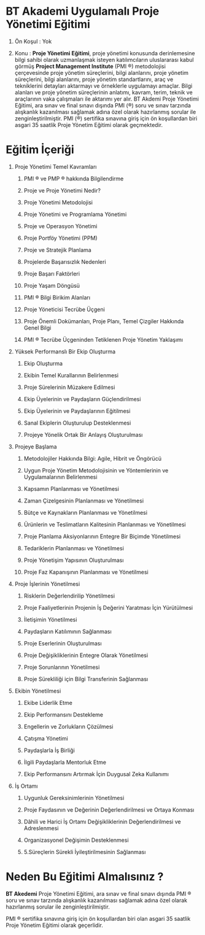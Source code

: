 # **BT Akademi Uygulamalı Proje Yönetimi Eğitimi**

1.  Ön Koşul : Yok
    
2.  Konu : **Proje Yönetimi Eğitimi**, proje yönetimi konusunda derinlemesine bilgi sahibi olarak uzmanlaşmak isteyen katılımcıların uluslararası kabul görmüş **Project Management Institute** (PMI ®) metodolojisi çerçevesinde proje yönetim süreçlerini, bilgi alanlarını, proje yönetim süreçlerini, bilgi alanlarını, proje yönetim standartlarını, araç ve tekniklerini detayları aktarmayı ve örneklerle uygulamayı amaçlar. Bilgi alanları ve proje yönetim süreçlerinin anlatımı, kavram, terim, teknik ve araçlarının vaka çalışmaları ile aktarımı yer alır.
BT Akdemi Proje Yönetimi Eğitimi, ara sınav ve final sınavı dışında PMI (®) soru ve sınav tarzında alışkanlık kazanılması sağlamak adına özel olarak hazırlanmış sorular ile zenginleştirilmiştir.
PMI (®) sertifika sınavına giriş için ön koşullardan biri asgari 35 saatlik Proje Yönetim Eğitimi olarak geçmektedir.


# Eğitim İçeriği

1.  Proje Yönetimi Temel Kavramları
    
    1.  PMI ® ve PMP ® hakkında Bilgilendirme
        
    2.  Proje ve Proje Yönetimi Nedir?
        
    3.  Proje Yönetimi Metodolojisi
        
    4.  Proje Yönetimi ve Programlama Yönetimi
        
    5.  Proje ve Operasyon Yönetimi
        
    6.  Proje Portföy Yönetimi (PPM)
        
    7.  Proje ve Stratejik Planlama
        
    8.  Projelerde Başarısızlık Nedenleri
        
    9.  Proje Başarı Faktörleri
        
    10.  Proje Yaşam Döngüsü
        
    11.  PMI ® Bilgi Birikim Alanları
        
    12.  Proje Yöneticisi Tecrübe Üçgeni
        
    13.  Proje Önemli Dokümanları, Proje Planı, Temel Çizgiler Hakkında Genel Bilgi
        
    14.  PMI ® Tecrübe Üçgeninden Tetiklenen Proje Yönetim Yaklaşımı
        
2.  Yüksek Performanslı Bir Ekip Oluşturma
    
    1.  Ekip Oluşturma
        
    2.  Ekibin Temel Kurallarının Belirlenmesi
        
    3.  Proje Sürelerinin Müzakere Edilmesi
        
    4.  Ekip Üyelerinin ve Paydaşların Güçlendirilmesi
        
    5.  Ekip Üyelerinin ve Paydaşlarının Eğitilmesi
        
    6.  Sanal Ekiplerin Oluşturulup Desteklenmesi
        
    7.  Projeye Yönelik Ortak Bir Anlayış Oluşturulması
        
3.  Projeye Başlama
    
    1.  Metodolojiler Hakkında Bilgi: Agile, Hibrit ve Öngörücü
        
    2.  Uygun Proje Yönetim Metodolojisinin ve Yöntemlerinin ve Uygulamalarının Belirlenmesi
        
    3.  Kapsamın Planlanması ve Yönetilmesi
        
    4.  Zaman Çizelgesinin Planlanması ve Yönetilmesi
        
    5.  Bütçe ve Kaynakların Planlanması ve Yönetilmesi
        
    6.  Ürünlerin ve Teslimatların Kalitesinin Planlanması ve Yönetilmesi
        
    7.  Proje Planlama Aksiyonlarının Entegre Bir Biçimde Yönetilmesi
        
    8.  Tedariklerin Planlanması ve Yönetilmesi
        
    9.  Proje Yönetişim Yapısının Oluşturulması
        
    10.  Proje Faz Kapanışının Planlanması ve Yönetilmesi
        
4.  Proje İşlerinin Yönetilmesi
    
    1.  Risklerin Değerlendirilip Yönetilmesi
        
    2.  Proje Faaliyetlerinin Projenin İş Değerini Yaratması İçin Yürütülmesi
        
    3.  İletişimin Yönetilmesi
        
    4.  Paydaşların Katılımının Sağlanması
        
    5.  Proje Eserlerinin Oluşturulması
        
    6.  Proje Değişikliklerinin Entegre Olarak Yönetilmesi
        
    7.  Proje Sorunlarının Yönetilmesi
        
    8.  Proje Sürekliliği için Bilgi Transferinin Sağlanması
        
5.  Ekibin Yönetilmesi
    
    1.  Ekibe Liderlik Etme
    
    2. Ekip Performansını Destekleme
    
    3. Engellerin ve Zorlukların Çözülmesi
    
    4. Çatışma Yönetimi
    
    5. Paydaşlarla İş Birliği
    
    6. İlgili Paydaşlarla Mentorluk Etme
    
    7. Ekip Performansını Artırmak İçin Duygusal Zeka Kullanımı
    
6. İş Ortamı

	1.  Uygunluk Gereksinimlerinin Yönetilmesi
	
	2. Proje Faydasının ve Değerinin Değerlendirilmesi ve Ortaya Konması
	
	3. Dâhili ve Harici İş Ortamı Değişikliklerinin Değerlendirilmesi ve Adreslenmesi
	
	4. Organizasyonel Değişimin Desteklenmesi
	 
	5. 5.Süreçlerin Sürekli İyileştirilmesinin Sağlanması
	
# Neden Bu Eğitimi Almalısınız ?
**BT Akedemi** Proje Yönetimi Eğitimi, ara sınav ve final sınavı dışında PMI ® soru ve sınav tarzında alışkanlık kazanılması sağlamak adına özel olarak hazırlanmış sorular ile zenginleştirilmiştir.

PMI ® sertifika sınavına giriş için ön koşullardan biri olan asgari 35 saatlik Proje Yönetim Eğitimi olarak geçerlidir.